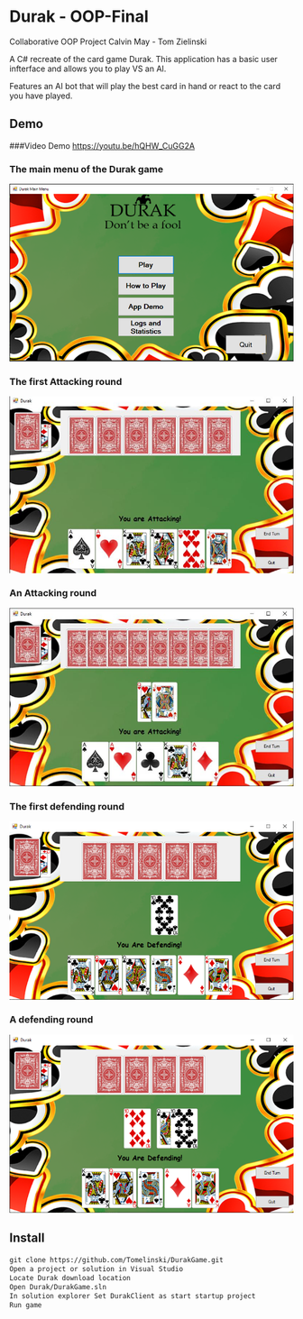# Durak - OOP-Final

Collaborative OOP Project
Calvin May - Tom Zielinski

A C# recreate of the card game Durak. This application has a basic user infterface and allows you to play VS an AI.

Features an AI bot that will play the best card in hand or react to the card you have played.

## Demo

###Video Demo
https://youtu.be/hQHW_CuGG2A

### The main menu of the Durak game

![Homepage](/Assets/HomePage.JPG)

### The first Attacking round

![First Attack](/Assets/Attacking.JPG)

### An Attacking round

![Attacking round](/Assets/Attacking2.JPG)

### The first defending round

![First defence](/Assets/Defending.JPG)

### A defending round

![Defending round](/Assets/Defending2.JPG)

## Install

```
git clone https://github.com/Tomelinski/DurakGame.git
Open a project or solution in Visual Studio
Locate Durak download location
Open Durak/DurakGame.sln
In solution explorer Set DurakClient as start startup project
Run game
```
